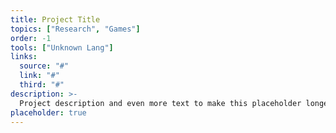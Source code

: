 ```yaml
---
title: Project Title
topics: ["Research", "Games"]
order: -1
tools: ["Unknown Lang"]
links:
  source: "#"
  link: "#"
  third: "#"
description: >-
  Project description and even more text to make this placeholder longer.
placeholder: true
---
```

